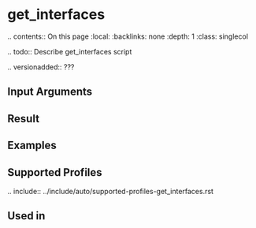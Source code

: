 

# get_interfaces

.. contents:: On this page
    :local:
    :backlinks: none
    :depth: 1
    :class: singlecol

.. todo::
    Describe get_interfaces script

.. versionadded:: ???

Input Arguments
---------------

Result
------

Examples
--------

Supported Profiles
------------------

.. include:: ../include/auto/supported-profiles-get_interfaces.rst

Used in
-------
